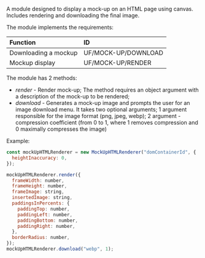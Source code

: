 A module designed to display a mock-up on an HTML page using canvas. Includes rendering and downloading the final image.

The module implements the requirements:

| Function             | ID                  |
| :------------------- | :------------------ |
| Downloading a mockup | UF/MOCK-UP/DOWNLOAD |
| Mockup display       | UF/MOCK-UP/RENDER   |

The module has 2 methods:

- _render_ - Render mock-up; The method requires an object argument with a description of the mock-up to be rendered;
- _download_ - Generates a mock-up image and prompts the user for an image download menu. It takes two optional arguments; 1 argument responsible for the image format (png, jpeg, webp); 2 argument - compression coefficient (from 0 to 1, where 1 removes compression and 0 maximally compresses the image)

Example:

```js
const mockUpHTMLRenderer = new MockUpHTMLRenderer("domContainerId", {
  heightInaccuracy: 0,
});

mockUpHTMLRenderer.render({
  frameWidth: number,
  frameHeight: number,
  frameImage: string,
  insertedImage: string,
  paddingsInPercents: {
    paddingTop: number,
    paddingLeft: number,
    paddingBottom: number,
    paddingRight: number,
  },
  borderRadius: number,
});
mockUpHTMLRenderer.download("webp", 1);
```
